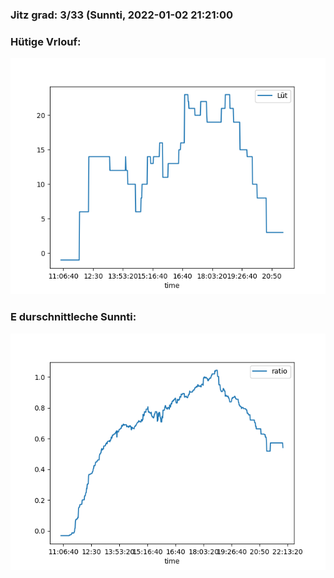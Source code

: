 ### Jitz grad: 3/33 (Sunnti, 2022-01-02 21:21:00

### Hütige Vrlouf:
![Graph](Today.png)

### E durschnittleche Sunnti:
![Graph](Sunnti.png)